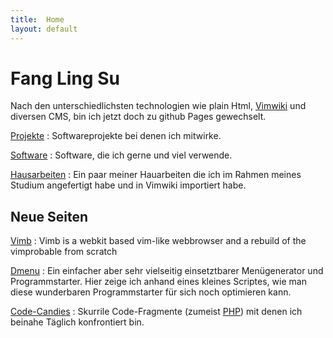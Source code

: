```yaml
---
title:  Home
layout: default
---
```


# Fang Ling Su

Nach den unterschiedlichsten technologien wie plain Html, [Vimwiki][] und
diversen CMS, bin ich jetzt doch zu github Pages gewechselt.

[Projekte](/projects/index.html)
: Softwareprojekte bei denen ich mitwirke.

[Software](/software/index.html)
: Software, die ich gerne und viel verwende.

[Hausarbeiten](/studium/index.html)
: Ein paar meiner Hauarbeiten die ich im Rahmen meines Studium angefertigt
  habe und in Vimwiki importiert habe.

## Neue Seiten

[Vimb](/projects/vimb.html)
: Vimb is a webkit based vim-like webbrowser and a rebuild of the vimprobable
  from scratch

[Dmenu](/software/dmenu.html)
: Ein einfacher aber sehr vielseitig einsetztbarer Menügenerator und
  Programmstarter. Hier zeige ich anhand eines kleines Scriptes, wie man diese
  wunderbaren Programmstarter für sich noch optimieren kann.

[Code-Candies](/software/code-candies.html)
: Skurrile Code-Fragmente (zumeist [PHP](/software/php/index.html)) mit denen ich
  beinahe Täglich konfrontiert bin.

[vimwiki]: http://code.google.com/p/vimwiki/ "Vimwiki is a personal wiki for Vim"
